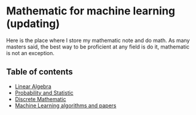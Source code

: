 # Mathematic for machine learning (updating)

Here is the place where I store my mathematic note and do math. As many masters said, the best way to be proficient at any field is do it, mathematic is not
an exception.

## Table of contents
- [Linear Algebra](https://github.com/vu-duy-tung/Mathematic-for-machine-learning/tree/main/linear-algebra)
- [Probability and Statistic](https://github.com/vu-duy-tung/Mathematic-for-machine-learning/tree/main/Probability%20%26%20Statistic)
- [Discrete Mathematic](https://github.com/vu-duy-tung/Mathematic-for-machine-learning/tree/main/discrete-math)
- [Machine Learning algorithms and papers](https://github.com/vu-duy-tung/Mathematic-for-machine-learning/tree/main/machine%20learning%20algos%20and%20papers)
